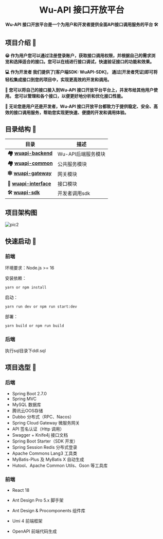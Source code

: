 <h1 align="center">Wu-API 接口开放平台</h1>
<p align="center"><strong>Wu-API 接口开放平台是一个为用户和开发者提供全面API接口调用服务的平台 🛠</strong></p>

## 项目介绍 🙋

**😀 作为用户您可以通过注册登录账户，获取接口调用权限，并根据自己的需求浏览和选择适合的接口。您可以在线进行接口调试，快速验证接口的功能和效果。** 

**💻 作为开发者 我们提供了[客户端SDK: WuAPI-SDK]， 通过[开发者凭证]即可将轻松集成接口到您的项目中，实现更高效的开发和调用。** 

**🤝 您可以将自己的接口接入到Wu-API 接口开放平台平台上，并发布给其他用户使用。 您可以管理和各个接口，以便更好地分析和优化接口性能。** 

 **🏁 无论您是用户还是开发者，Wu-API 接口开放平台都致力于提供稳定、安全、高效的接口调用服务，帮助您实现更快速、便捷的开发和调用体验。**

## 目录结构 📑


| 目录                                                     | 描述               |
|--------------------------------------------------------| ------------------ |
| **🏘️ [wuapi-backend](./src)**             | Wu-API后端服务模块 |
| **🏘️ [wuapi-common](./wuapi-common)**               | 公共服务模块       |
| **🕸️ [wuapi-gateway](./wu-api-gateway)**             | 网关模块           |
| **🔗 [wuapi-interface](./wuapi-interface)**          | 接口模块           |
| **🛠 [wuapi-sdk](https://github.com/wutong2003/wuapi-client-sdk)** | 开发者调用sdk      |

## 项目架构图
![pic2](https://github.com/user-attachments/assets/f5f7f3d3-3689-4cea-9416-db0069941c06)


## 快速启动 🚀

### 前端

环境要求：Node.js >= 16

安装依赖：

```bash
yarn or npm install
```

启动：

```bash
yarn run dev or npm run start:dev
```

部署：

```bash
yarn build or npm run build
```

### 后端

执行sql目录下ddl.sql

## 项目选型 🎯

### **后端**

- Spring Boot 2.7.0
- Spring MVC
- MySQL 数据库
- 腾讯云OOS存储
- Dubbo 分布式（RPC、Nacos）
- Spring Cloud Gateway 微服务网关
- API 签名认证（Http 调用）
- Swagger + Knife4j 接口文档
- Spring Boot Starter（SDK 开发）
- Spring Session Redis 分布式登录
- Apache Commons Lang3 工具类
- MyBatis-Plus 及 MyBatis X 自动生成
- Hutool、Apache Common Utils、Gson 等工具库

### 前端

- React 18

- Ant Design Pro 5.x 脚手架

- Ant Design & Procomponents 组件库

- Umi 4 前端框架

- OpenAPI 前端代码生成
